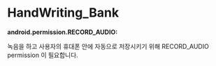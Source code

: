 # HandWriting_Bank

<b> android.permission.RECORD_AUDIO: </b>
 
녹음을 하고 사용자의 휴대폰 안에 자동으로 저장시키기 위해 RECORD_AUDIO permission 이 필요합니다. 
